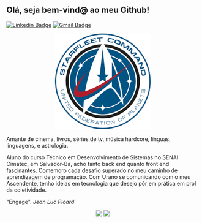 ## Olá, seja bem-vind@ ao meu Github!

[![Linkedin Badge](https://img.shields.io/badge/-LinkedIn-blue?style=flat-square&logo=Linkedin&logoColor=white&link=https://www.linkedin.com/in/elisetevidotti/)](https://www.linkedin.com/in/romulocraveiro/) [![Gmail Badge](https://img.shields.io/badge/-Gmail-c14438?style=flat-square&logo=Gmail&logoColor=white&link=mailto:liz.vidotti@gmail.com)](mailto:romulocraveiro@gmail.com/)

<p align="center">
  <img src="img/federationlogo.png" width="250" title="federationstarship" alt="Star Trek starship">
</p>

Amante de cinema, livros, séries de tv, música hardcore, línguas, linguagens, e astrologia. 

Aluno do curso Técnico em Desenvolvimento de Sistemas no SENAI Cimatec, em Salvador-Ba, acho tanto back end quanto front end fascinantes. Comemoro cada desafio superado no meu caminho de aprendizagem de programação. Com Urano se comunicando com o meu Ascendente, tenho ideias em tecnologia que desejo pôr em prática em prol da coletividade. 

"Engage". 
<i>Jean Luc Picard<i>

<p align="center">
  <img width="400px" src="https://github-readme-stats.vercel.app/api/top-langs/?username=romulocraveiro&hide=html&layout=compact&theme=radical" />
  <img width="434px" src="https://github-readme-stats.vercel.app/api?username=romulocraveiro&theme=radical&show_icons=true" />
</p>
<!--Imagen de <https://commons.wikimedia.org/wiki/File:StarfleetCommandEmblemVectorized.svg>-->